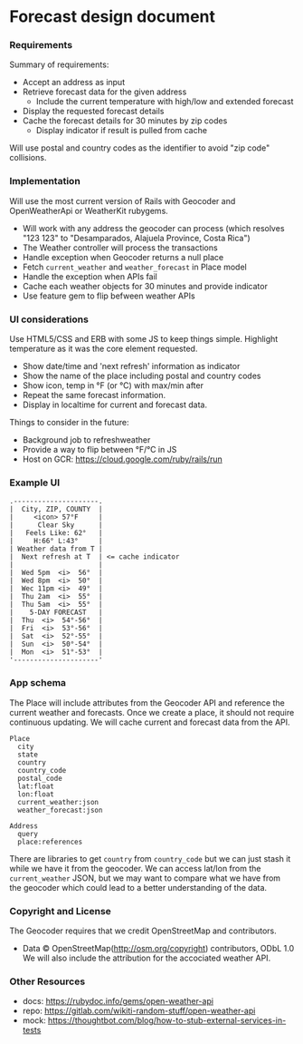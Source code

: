 # Forecast design document

### Requirements

Summary of requirements:

- Accept an address as input
- Retrieve forecast data for the given address
  - Include the current temperature with high/low and extended forecast
- Display the requested forecast details
- Cache the forecast details for 30 minutes by zip codes
  - Display indicator if result is pulled from cache

Will use postal and country codes as the identifier to avoid "zip code" collisions.

### Implementation

Will use the most current version of Rails with Geocoder and OpenWeatherApi or WeatherKit rubygems.
- Will work with any address the geocoder can process
  (which resolves "123 123" to "Desamparados, Alajuela Province, Costa Rica")
- The Weather controller will process the transactions
- Handle exception when Geocoder returns a null place
- Fetch `current_weather` and `weather_forecast` in Place model
- Handle the exception when APIs fail
- Cache each weather objects for 30 minutes and provide indicator
- Use feature gem to flip befween weather APIs

### UI considerations

Use HTML5/CSS and ERB with some JS to keep things simple.
Highlight temperature as it was the core element requested.

- Show date/time and 'next refresh' information as indicator
- Show the name of the place including postal and country codes
- Show icon, temp in °F (or °C) with max/min after
- Repeat the same forecast information.
- Display in localtime for current and forecast data.

Things to consider in the future:
- Background job to refreshweather
- Provide a way to flip between °F/°C in JS
- Host on GCR: https://cloud.google.com/ruby/rails/run

### Example UI

```
.---------------------.
|  City, ZIP, COUNTY  |
|     <icon> 57°F     |
|      Clear Sky      |
|   Feels Like: 62°   |
|     H:66° L:43°     |
| Weather data from T |
|  Next refresh at T  | <= cache indicator
|                     |
|  Wed 5pm  <i>  56°  |
|  Wed 8pm  <i>  50°  |
|  Wec 11pm <i>  49°  |
|  Thu 2am  <i>  55°  |
|  Thu 5am  <i>  55°  |
|    5-DAY FORECAST   |
|  Thu  <i>  54°-56°  |
|  Fri  <i>  53°-56°  |
|  Sat  <i>  52°-55°  |
|  Sun  <i>  50°-54°  |
|  Mon  <i>  51°-53°  |
'---------------------'
```

### App schema

The Place will include attributes from the Geocoder API and
reference the current weather and forecasts.
Once we create a place, it should not require continuous updating.
We will cache current and forecast data from the API.

```
Place
  city
  state
  country
  country_code
  postal_code
  lat:float
  lon:float
  current_weather:json
  weather_forecast:json

Address
  query
  place:references
```

There are libraries to get `country` from `country_code`
but we can just stash it while we have it from the geocoder.
We can access lat/lon from the `current_weather` JSON,
but we may want to compare what we have from the geocoder
which could lead to a better understanding of the data.

### Copyright and License

The Geocoder requires that we credit OpenStreetMap and contributors.
- Data © OpenStreetMap(http://osm.org/copyright) contributors, ODbL 1.0
We will also include the attribution for the accociated weather API.

### Other Resources

- docs: https://rubydoc.info/gems/open-weather-api
- repo: https://gitlab.com/wikiti-random-stuff/open-weather-api
- mock: https://thoughtbot.com/blog/how-to-stub-external-services-in-tests
